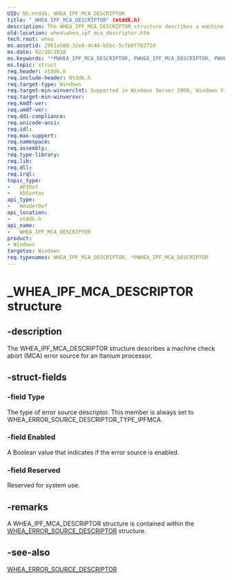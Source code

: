 ```yaml
---
UID: NS:ntddk._WHEA_IPF_MCA_DESCRIPTOR
title: "_WHEA_IPF_MCA_DESCRIPTOR" (ntddk.h)
description: The WHEA_IPF_MCA_DESCRIPTOR structure describes a machine check abort (MCA) error source for an Itanium processor.
old-location: whea\whea_ipf_mca_descriptor.htm
tech.root: whea
ms.assetid: 2961a568-32e0-4c48-b5bc-5cfb0f78272d
ms.date: 02/20/2018
ms.keywords: "*PWHEA_IPF_MCA_DESCRIPTOR, PWHEA_IPF_MCA_DESCRIPTOR, PWHEA_IPF_MCA_DESCRIPTOR structure pointer [WHEA Drivers and Applications], WHEA_IPF_MCA_DESCRIPTOR, WHEA_IPF_MCA_DESCRIPTOR structure [WHEA Drivers and Applications], _WHEA_IPF_MCA_DESCRIPTOR, ntddk/PWHEA_IPF_MCA_DESCRIPTOR, ntddk/WHEA_IPF_MCA_DESCRIPTOR, whea.whea_ipf_mca_descriptor, whearef_855b78be-e404-4bc0-a9fa-a0f03e61151d.xml"
ms.topic: struct
req.header: ntddk.h
req.include-header: Ntddk.h
req.target-type: Windows
req.target-min-winverclnt: Supported in Windows Server 2008, Windows Vista SP1, and later versions of Windows.
req.target-min-winversvr: 
req.kmdf-ver: 
req.umdf-ver: 
req.ddi-compliance: 
req.unicode-ansi: 
req.idl: 
req.max-support: 
req.namespace: 
req.assembly: 
req.type-library: 
req.lib: 
req.dll: 
req.irql: 
topic_type:
-	APIRef
-	kbSyntax
api_type:
-	HeaderDef
api_location:
-	ntddk.h
api_name:
-	WHEA_IPF_MCA_DESCRIPTOR
product:
- Windows
targetos: Windows
req.typenames: WHEA_IPF_MCA_DESCRIPTOR, *PWHEA_IPF_MCA_DESCRIPTOR
---
```


# _WHEA_IPF_MCA_DESCRIPTOR structure


## -description


The WHEA_IPF_MCA_DESCRIPTOR structure describes a machine check abort (MCA) error source for an Itanium processor.


## -struct-fields




### -field Type

The type of error source descriptor. This member is always set to WHEA_ERROR_SOURCE_DESCRIPTOR_TYPE_IPFMCA.


### -field Enabled

A Boolean value that indicates if the error source is enabled.


### -field Reserved

Reserved for system use.


## -remarks



A WHEA_IPF_MCA_DESCRIPTOR structure is contained within the <a href="https://msdn.microsoft.com/library/windows/hardware/ff560505">WHEA_ERROR_SOURCE_DESCRIPTOR</a> structure.




## -see-also




<a href="https://msdn.microsoft.com/library/windows/hardware/ff560505">WHEA_ERROR_SOURCE_DESCRIPTOR</a>
 

 

